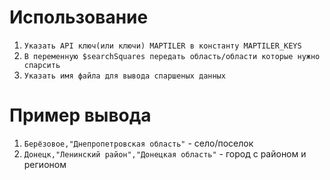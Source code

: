 # Использование

1. `Указать API ключ(или ключи) MAPTILER в константу MAPTILER_KEYS`
2. `В переменную $searchSquares передать область/области которые нужно спарсить`
3. `Указать имя файла для вывода спаршеных данных`

# Пример вывода

1. `Берёзовое,"Днепропетровская область"` - село/поселок
2. `Донецк,"Ленинский район","Донецкая область"` - город с районом и регионом
